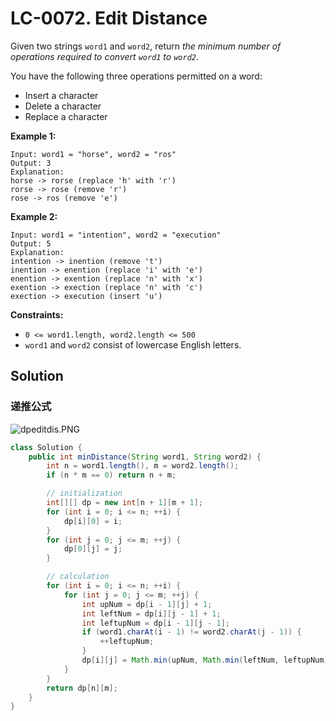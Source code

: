 # LC-0072. Edit Distance

Given two strings `word1` and `word2`, return _the minimum number of operations required to convert `word1` to `word2`_.

You have the following three operations permitted on a word:

-   Insert a character
-   Delete a character
-   Replace a character

**Example 1:**

```text
Input: word1 = "horse", word2 = "ros"
Output: 3
Explanation:
horse -> rorse (replace 'h' with 'r')
rorse -> rose (remove 'r')
rose -> ros (remove 'e')
```

**Example 2:**

```text
Input: word1 = "intention", word2 = "execution"
Output: 5
Explanation:
intention -> inention (remove 't')
inention -> enention (replace 'i' with 'e')
enention -> exention (replace 'n' with 'x')
exention -> exection (replace 'n' with 'c')
exection -> execution (insert 'u')
```

**Constraints:**

-   `0 <= word1.length, word2.length <= 500`
-   `word1` and `word2` consist of lowercase English letters.

## Solution

### 递推公式

![dpeditdis.PNG](https://i.loli.net/2021/04/03/Byb8ZuAknmY4KX6.png)

```java
class Solution {
    public int minDistance(String word1, String word2) {
        int n = word1.length(), m = word2.length();
        if (n * m == 0) return n + m;

        // initialization
        int[][] dp = new int[n + 1][m + 1];
        for (int i = 0; i <= n; ++i) {
			dp[i][0] = i;
        }
        for (int j = 0; j <= m; ++j) {
			dp[0][j] = j;
        }

        // calculation
        for (int i = 0; i <= n; ++i) {
            for (int j = 0; j <= m; ++j) {
				int upNum = dp[i - 1][j] + 1;
                int leftNum = dp[i][j - 1] + 1;
                int leftupNum = dp[i - 1][j - 1];
                if (word1.charAt(i - 1) != word2.charAt(j - 1)) {
					++leftupNum;
                }
                dp[i][j] = Math.min(upNum, Math.min(leftNum, leftupNum));
            }
        }
        return dp[n][m];
    }
}
```
